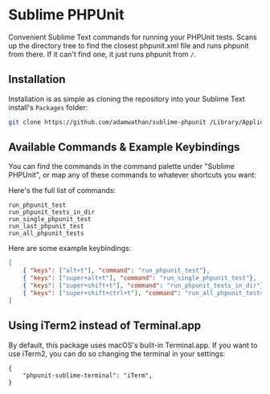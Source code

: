 # Sublime PHPUnit

Convenient Sublime Text commands for running your PHPUnit tests. Scans up the directory tree to find the closest phpunit.xml file and runs phpunit from there. If it can't find one, it just runs phpunit from `/`.

## Installation


Installation is as simple as cloning the repository into your Sublime Text install's `Packages` folder:

```bash
git clone https://github.com/adamwathan/sublime-phpunit /Library/Application\ Support/Sublime\ Text\ 3/Packages/sublime-phpunit
```

## Available Commands & Example Keybindings

You can find the commands in the command palette under "Sublime PHPUnit", or map any of these commands to whatever shortcuts you want:

Here's the full list of commands:

```
run_phpunit_test
run_phpunit_tests_in_dir
run_single_phpunit_test
run_last_phpunit_test
run_all_phpunit_tests
````

Here are some example keybindings:

```json
[
    { "keys": ["alt+t"], "command": "run_phpunit_test"},
    { "keys": ["super+alt+t"], "command": "run_single_phpunit_test"},
    { "keys": ["super+shift+t"], "command": "run_phpunit_tests_in_dir"},
    { "keys": ["super+shift+ctrl+t"], "command": "run_all_phpunit_tests"},
]

```

## Using iTerm2 instead of Terminal.app

By default, this package uses macOS's built-in Terminal.app. If you want to use iTerm2, you can do so changing the terminal in your settings:

```
{
    "phpunit-sublime-terminal": "iTerm",
}
```
